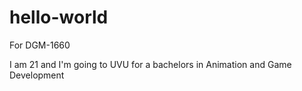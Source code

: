 # hello-world
For DGM-1660

I am 21 and I'm going to UVU for a bachelors in Animation and Game Development
